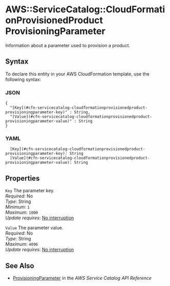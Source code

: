 # AWS::ServiceCatalog::CloudFormationProvisionedProduct ProvisioningParameter<a name="aws-properties-servicecatalog-cloudformationprovisionedproduct-provisioningparameter"></a>

Information about a parameter used to provision a product\.

## Syntax<a name="aws-properties-servicecatalog-cloudformationprovisionedproduct-provisioningparameter-syntax"></a>

To declare this entity in your AWS CloudFormation template, use the following syntax:

### JSON<a name="aws-properties-servicecatalog-cloudformationprovisionedproduct-provisioningparameter-syntax.json"></a>

```
{
  "[Key](#cfn-servicecatalog-cloudformationprovisionedproduct-provisioningparameter-key)" : String,
  "[Value](#cfn-servicecatalog-cloudformationprovisionedproduct-provisioningparameter-value)" : String
}
```

### YAML<a name="aws-properties-servicecatalog-cloudformationprovisionedproduct-provisioningparameter-syntax.yaml"></a>

```
  [Key](#cfn-servicecatalog-cloudformationprovisionedproduct-provisioningparameter-key): String
  [Value](#cfn-servicecatalog-cloudformationprovisionedproduct-provisioningparameter-value): String
```

## Properties<a name="aws-properties-servicecatalog-cloudformationprovisionedproduct-provisioningparameter-properties"></a>

`Key`  <a name="cfn-servicecatalog-cloudformationprovisionedproduct-provisioningparameter-key"></a>
The parameter key\.  
*Required*: No  
*Type*: String  
*Minimum*: `1`  
*Maximum*: `1000`  
*Update requires*: [No interruption](https://docs.aws.amazon.com/AWSCloudFormation/latest/UserGuide/using-cfn-updating-stacks-update-behaviors.html#update-no-interrupt)

`Value`  <a name="cfn-servicecatalog-cloudformationprovisionedproduct-provisioningparameter-value"></a>
The parameter value\.  
*Required*: No  
*Type*: String  
*Maximum*: `4096`  
*Update requires*: [No interruption](https://docs.aws.amazon.com/AWSCloudFormation/latest/UserGuide/using-cfn-updating-stacks-update-behaviors.html#update-no-interrupt)

## See Also<a name="aws-properties-servicecatalog-cloudformationprovisionedproduct-provisioningparameter--seealso"></a>
+ [ProvisioningParameter](https://docs.aws.amazon.com/servicecatalog/latest/dg/API_ProvisioningParameter.html) in the *AWS Service Catalog API Reference*